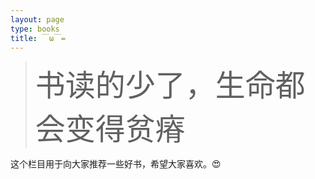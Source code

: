 ```yaml
---
layout: page
type: books
title: ￣ω￣=
---
```


<blockquote class="blockquote-center"><font size="7.5">书读的少了，生命都会变得贫瘠</font></blockquote>



这个栏目用于向大家推荐一些好书，希望大家喜欢。😍

